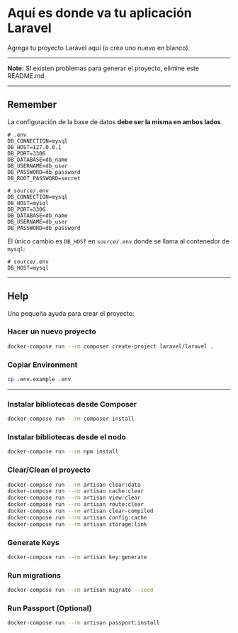 # Aquí es donde va tu aplicación Laravel

Agrega tu proyecto Laravel aquí (o crea uno nuevo en blanco).

---

**Note:** SI existen problemas para generar el proyecto, elimine este README.md

---

## Remember

La configuración de la base de datos **debe ser la misma en ambos lados**.

```dotenv
# .env
DB_CONNECTION=mysql
DB_HOST=127.0.0.1
DB_PORT=3306
DB_DATABASE=db_name
DB_USERNAME=db_user
DB_PASSWORD=db_password
DB_ROOT_PASSWORD=secret
```

```dotenv
# source/.env
DB_CONNECTION=mysql
DB_HOST=mysql
DB_PORT=3306
DB_DATABASE=db_name
DB_USERNAME=db_user
DB_PASSWORD=db_password
```

El único cambio es `DB_HOST` en `source/.env` donde se llama al contenedor de `mysql`:

```dotenv
# source/.env
DB_HOST=mysql
```

---

## Help

Una pequeña ayuda para crear el proyecto:

### Hacer un nuevo proyecto

```sh
docker-compose run --rm composer create-project laravel/laravel .
```

### Copiar Environment

```sh
cp .env.example .env
```

---

### Instalar bibliotecas desde Composer

```sh
docker-compose run --rm composer install
```

### Instalar bibliotecas desde el nodo

```sh
docker-compose run --rm npm install
```

### Clear/Clean el proyecto

```sh
docker-compose run --rm artisan clear:data
docker-compose run --rm artisan cache:clear
docker-compose run --rm artisan view:clear
docker-compose run --rm artisan route:clear
docker-compose run --rm artisan clear-compiled
docker-compose run --rm artisan config:cache
docker-compose run --rm artisan storage:link
```

### Generate Keys

```sh
docker-compose run --rm artisan key:generate
```

### Run migrations

```sh
docker-compose run --rm artisan migrate --seed
```

### Run Passport (Optional)

```sh
docker-compose run --rm artisan passport:install
```
